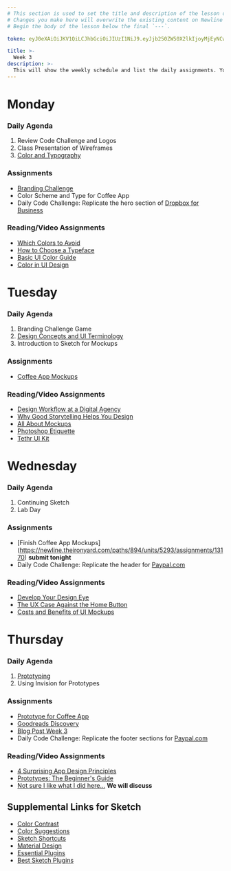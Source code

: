 ```yaml
---
# This section is used to set the title and description of the lesson on Newline. Do not edit `token`.
# Changes you make here will overwrite the existing content on Newline when synced via Github.
# Begin the body of the lesson below the final `---`.

token: eyJ0eXAiOiJKV1QiLCJhbGciOiJIUzI1NiJ9.eyJjb250ZW50X2lkIjoyMjEyNCwiY29udGVudF90eXBlIjoiTGVzc29uIn0.6JscDaffT6cpPVLyh4ajRiw5UvikuHgeBqkwk5cI8Hs

title: >-
  Week 3
description: >-
  This will show the weekly schedule and list the daily assignments. You will also have some additional reading/video assignments along with your coding/design assignments. Additional Reading/Resources are optional assignments.
---
```

# Monday
### Daily Agenda
1. Review Code Challenge and Logos
2. Class Presentation of Wireframes
4. [Color and Typography](https://newline.theironyard.com/paths/894/units/5292/lessons/22169)

### Assignments
- [Branding Challenge](https://newline.theironyard.com/paths/894/units/5292/assignments/13164)
- Color Scheme and Type for Coffee App
- Daily Code Challenge: Replicate the hero section of [Dropbox for Business](https://www.dropbox.com/business)

### Reading/Video Assignments
- [Which Colors to Avoid](https://medium.com/wd-tips-tricks/which-colors-to-avoid-in-web-design-8eb8ec1832c7#.rzt61edem)
- [How to Choose a Typeface](https://www.smashingmagazine.com/2011/03/how-to-choose-a-typeface/)
- [Basic UI Color Guide](https://blog.prototypr.io/basic-ui-color-guide-7612075cc71a#.2t9yz52sd)
- [Color in UI Design](https://medium.com/@erikdkennedy/color-in-ui-design-a-practical-framework-e18cacd97f9e#.8krqpwdt5)


# Tuesday
### Daily Agenda
1. Branding Challenge Game
2. [Design Concepts and UI Terminology](https://newline.theironyard.com/paths/894/units/5292/lessons/22168)
3. Introduction to Sketch for Mockups

### Assignments
- [Coffee App Mockups](https://newline.theironyard.com/paths/894/units/5293/assignments/13170)

### Reading/Video Assignments
- [Design Workflow at a Digital Agency](https://medium.com/theagency/the-design-workflow-at-a-digital-agency-fd55830a14dc#.x7u6b9ogj)
- [Why Good Storytelling Helps You Design](https://library.gv.com/why-good-storytelling-helps-you-design-great-products-148c9bbc7404#.f2reagqi3) 
- [All About Mockups](https://www.uxpin.com/studio/blog/what-is-a-mockup-the-final-layer-of-ui-design/)
- [Photoshop Etiquette](http://photoshopetiquette.com/)
- [Tethr UI Kit](https://www.invisionapp.com/tethr/)


# Wednesday
### Daily Agenda
1. Continuing Sketch
2. Lab Day

### Assignments
- [Finish Coffee App Mockups] (https://newline.theironyard.com/paths/894/units/5293/assignments/13170) **submit tonight**
- Daily Code Challenge: Replicate the header for [Paypal.com](https://www.paypal.com/home)

### Reading/Video Assignments
- [Develop Your Design Eye](https://medium.com/@JonathanZWhite/developing-your-eye-for-design-cce944bbeae4#.6vlvihsi7) 
- [The UX Case Against the Home Button](https://medium.com/@WebdesignerDepot/the-ux-case-against-the-home-button-6547f42d2d3f#.9msz0quwe)
- [Costs and Benefits of UI Mockups](https://m.signalvnoise.com/the-fidelity-curve-weighing-the-costs-and-benefits-of-interface-design-mockups-b259634807e2)


# Thursday 
### Daily Agenda
1. [Prototyping](https://newline.theironyard.com/paths/894/units/5293/lessons/22175)
2. Using Invision for Prototypes 

### Assignments
- [Prototype for Coffee App](https://newline.theironyard.com/paths/894/units/5293/assignments/13171)
- [Goodreads Discovery](https://newline.theironyard.com/paths/894/units/5293/assignments/13172)
- [Blog Post Week 3](https://newline.theironyard.com/paths/894/units/5587/assignments/13864)
- Daily Code Challenge: Replicate the footer sections for [Paypal.com](https://www.paypal.com/) 

### Reading/Video Assignments
- [4 Surprising App Design Principles](http://www.fastcodesign.com/1672257/4-surprising-app-design-principles-from-the-instagram-of-quick-quizzes)
- [Prototypes: The Beginner's Guide](http://theuxreview.co.uk/prototypes-the-beginners-guide/)
- [Not sure I like what I did here...](https://m.signalvnoise.com/im-not-sure-if-i-like-what-i-did-here-or-not-41d00f518176#.rf3habdjw) **We will discuss**


## Supplemental Links for Sketch
- [Color Contrast](http://leaverou.github.io/contrast-ratio/)
- [Color Suggestions](http://www.dtelepathy.com/blog/inspiration/beautiful-color-palettes-for-your-next-web-project)
- [Sketch Shortcuts](http://sketchshortcuts.com/)
- [Material Design](https://material.io/)
- [Essential Plugins](https://designcode.io/sketch-plugins)
- [Best Sketch Plugins](https://blog.prototypr.io/best-sketch-plugins-i-used-this-year-2016-eb677b5c5755#.hou6hynqq)

